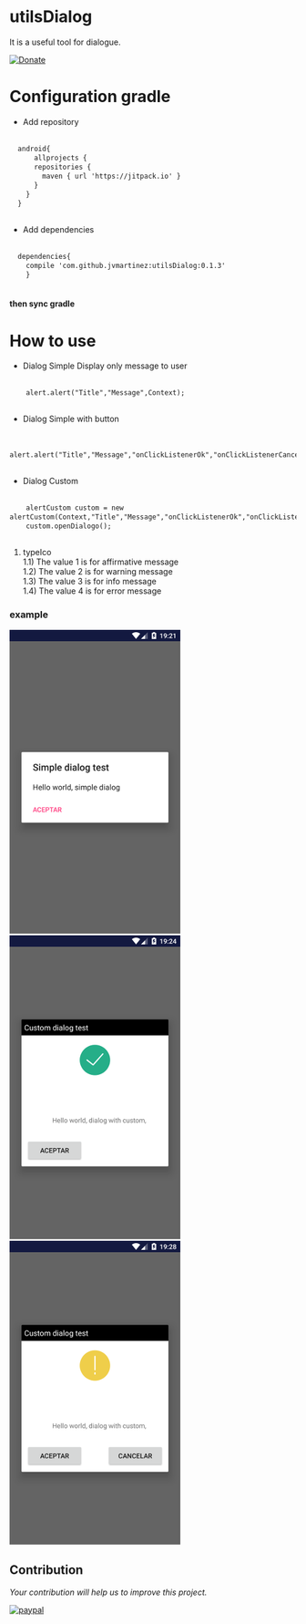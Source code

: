 # utilsDialog
It is a useful tool for dialogue.

[![Donate](https://img.shields.io/badge/Donate-PayPal-green.svg)](https://www.paypal.me/jvmartinez)
# Configuration gradle
* Add repository 
<pre>
  <code>
  android{
      allprojects {
      repositories {        
        maven { url 'https://jitpack.io' }
      }
    }
  }
  </code>
</pre>
* Add dependencies 
<pre>
  <code>
  dependencies{
	compile 'com.github.jvmartinez:utilsDialog:0.1.3'
	}
  </code>
</pre>
#### then sync gradle
# How to use
* Dialog Simple 
Display only message to user
<pre>
  <code>
    alert.alert("Title","Message",Context);
  </code>
</pre>
* Dialog Simple with button
<pre>
  <code>
    alert.alert("Title","Message","onClickListenerOk","onClickListenerCancel",Context);
  </code>
</pre>
* Dialog Custom 

<pre>
  <code>
    alertCustom custom = new alertCustom(Context,"Title","Message","onClickListenerOk","onClickListenerCancel","typeIco");
    custom.openDialogo();
  </code>
</pre>
1) typeIco<br /> 
1.1) The value 1 is for affirmative message<br />
1.2) The value 2 is for warning message<br />
1.3) The value 3 is for info message<br />
1.4) The value 4 is for error message<br />
### example

[![Dialog message](img%20/dialogSimple/dialogSimple.png)](img%20/dialogSimple/dialogSimple.png)
[![Dialog Custom success](img%20/dialogCustom/CustomDialogButtonOk.png)](img%20/dialogCustom/CustomDialogButtonOk.png)
[![Dialog Custom warning](img%20/dialogCustom/CustomDialog_buntonOk_Cancel.png)](img%20/dialogCustom/CustomDialog_buntonOk_Cancel.png)
## Contribution
 *Your contribution will help us to improve this project.*

[![paypal](https://www.paypalobjects.com/en_US/i/btn/btn_donateCC_LG.gif)](https://www.paypal.me/jvmartinez)

